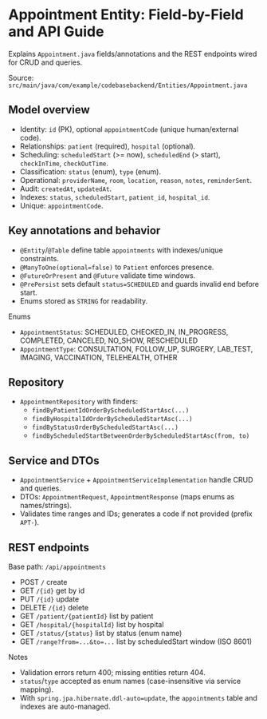 # Appointment Entity: Field-by-Field and API Guide

Explains `Appointment.java` fields/annotations and the REST endpoints wired for CRUD and queries.

Source: `src/main/java/com/example/codebasebackend/Entities/Appointment.java`

## Model overview
- Identity: `id` (PK), optional `appointmentCode` (unique human/external code).
- Relationships: `patient` (required), `hospital` (optional).
- Scheduling: `scheduledStart` (>= now), `scheduledEnd` (> start), `checkInTime`, `checkOutTime`.
- Classification: `status` (enum), `type` (enum).
- Operational: `providerName`, `room`, `location`, `reason`, `notes`, `reminderSent`.
- Audit: `createdAt`, `updatedAt`.
- Indexes: `status`, `scheduledStart`, `patient_id`, `hospital_id`.
- Unique: `appointmentCode`.

## Key annotations and behavior
- `@Entity`/`@Table` define table `appointments` with indexes/unique constraints.
- `@ManyToOne(optional=false)` to `Patient` enforces presence.
- `@FutureOrPresent` and `@Future` validate time windows.
- `@PrePersist` sets default `status=SCHEDULED` and guards invalid end before start.
- Enums stored as `STRING` for readability.

Enums
- `AppointmentStatus`: SCHEDULED, CHECKED_IN, IN_PROGRESS, COMPLETED, CANCELED, NO_SHOW, RESCHEDULED
- `AppointmentType`: CONSULTATION, FOLLOW_UP, SURGERY, LAB_TEST, IMAGING, VACCINATION, TELEHEALTH, OTHER

## Repository
- `AppointmentRepository` with finders:
  - `findByPatientIdOrderByScheduledStartAsc(...)`
  - `findByHospitalIdOrderByScheduledStartAsc(...)`
  - `findByStatusOrderByScheduledStartAsc(...)`
  - `findByScheduledStartBetweenOrderByScheduledStartAsc(from, to)`

## Service and DTOs
- `AppointmentService` + `AppointmentServiceImplementation` handle CRUD and queries.
- DTOs: `AppointmentRequest`, `AppointmentResponse` (maps enums as names/strings).
- Validates time ranges and IDs; generates a code if not provided (prefix `APT-`).

## REST endpoints
Base path: `/api/appointments`
- POST `/` create
- GET `/{id}` get by id
- PUT `/{id}` update
- DELETE `/{id}` delete
- GET `/patient/{patientId}` list by patient
- GET `/hospital/{hospitalId}` list by hospital
- GET `/status/{status}` list by status (enum name)
- GET `/range?from=...&to=...` list by scheduledStart window (ISO 8601)

Notes
- Validation errors return 400; missing entities return 404.
- `status`/`type` accepted as enum names (case-insensitive via service mapping).
- With `spring.jpa.hibernate.ddl-auto=update`, the `appointments` table and indexes are auto-managed.

